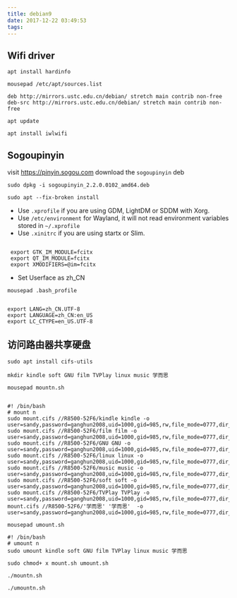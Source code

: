 ```yaml
---
title: debian9
date: 2017-12-22 03:49:53
tags:
---
```

## Wifi driver

`apt install hardinfo`

`mousepad /etc/apt/sources.list`

```
deb http://mirrors.ustc.edu.cn/debian/ stretch main contrib non-free
deb-src http://mirrors.ustc.edu.cn/debian/ stretch main contrib non-free
```

`apt update`

`apt install iwlwifi`


##  Sogoupinyin

visit <https://pinyin.sogou.com> download the `sogoupinyin` deb

`sudo dpkg -i sogoupinyin_2.2.0.0102_amd64.deb`

`sudo apt --fix-broken install`

* Use `.xprofile` if you are using GDM, LightDM or SDDM with Xorg.
* Use `/etc/environment` for Wayland, it will not read environment variables stored in `~/.xprofile`
* Use `.xinitrc` if you are using startx or Slim. 

```

 export GTK_IM_MODULE=fcitx
 export QT_IM_MODULE=fcitx
 export XMODIFIERS=@im=fcitx

```
* Set Userface as zh_CN

`mousepad .bash_profile`

```

export LANG=zh_CN.UTF-8
export LANGUAGE=zh_CN:en_US
export LC_CTYPE=en_US.UTF-8

```

## 访问路由器共享硬盘

`sudo apt install cifs-utils`

`mkdir kindle soft GNU film TVPlay linux music 学而思`

`mousepad mountn.sh`

```

#! /bin/bash
# mount n
sudo mount.cifs //R8500-52F6/kindle kindle -o user=sandy,password=ganghun2008,uid=1000,gid=985,rw,file_mode=0777,dir_mode=0777,vers=2.0; sudo mount.cifs //R8500-52F6/film film -o user=sandy,password=ganghun2008,uid=1000,gid=985,rw,file_mode=0777,dir_mode=0777,vers=2.0; sudo mount.cifs //R8500-52F6/GNU GNU -o user=sandy,password=ganghun2008,uid=1000,gid=985,rw,file_mode=0777,dir_mode=0777,vers=2.0; sudo mount.cifs //R8500-52F6/linux linux -o user=sandy,password=ganghun2008,uid=1000,gid=985,rw,file_mode=0777,dir_mode=0777,vers=2.0; sudo mount.cifs //R8500-52F6/music music -o user=sandy,password=ganghun2008,uid=1000,gid=985,rw,file_mode=0777,dir_mode=0777,vers=2.0; sudo mount.cifs //R8500-52F6/soft soft -o user=sandy,password=ganghun2008,uid=1000,gid=985,rw,file_mode=0777,dir_mode=0777,vers=2.0; sudo mount.cifs //R8500-52F6/TVPlay TVPlay -o user=sandy,password=ganghun2008,uid=1000,gid=985,rw,file_mode=0777,dir_mode=0777,vers=2.0;sudo mount.cifs //R8500-52F6/'学而思' '学而思'  -o user=sandy,password=ganghun2008,uid=1000,gid=985,rw,file_mode=0777,dir_mode=0777,vers=2.0

```

`mousepad umount.sh`

```
#! /bin/bash
# umount n
sudo umount kindle soft GNU film TVPlay linux music 学而思

```

`sudo chmod+ x mount.sh umount.sh`

`./mountn.sh`

`./umountn.sh`

